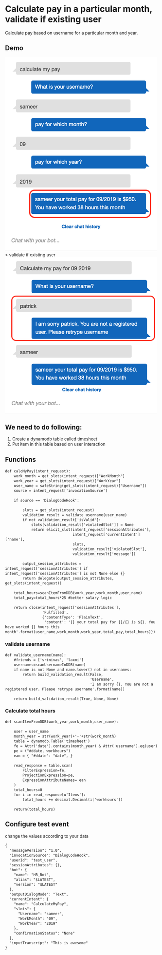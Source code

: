 # Calculate pay in a particular month, validate if existing user
Calculate pay based on username for a particular month and year.

## Demo
<img src="images/usecase4/usecase4.png" alt="usecase4" width="500">
> validate if existing user
<img src="images/usecase4/usecase4userval.png" alt="usecase4" width="500">

## We need to do following:
1.	Create a dynamodb table called timesheet
2.	Put item in this table based on user interaction

## Functions
```
def calcMyPay(intent_request):
    work_month = get_slots(intent_request)["WorkMonth"]
    work_year = get_slots(intent_request)["WorkYear"]
    user_name = safeString(get_slots(intent_request)["Username"])
    source = intent_request['invocationSource']
    
    if source == 'DialogCodeHook':

        slots = get_slots(intent_request)
        validation_result = validate_username(user_name)
        if not validation_result['isValid']:
            slots[validation_result['violatedSlot']] = None
            return elicit_slot(intent_request['sessionAttributes'],
                               intent_request['currentIntent']['name'],
                               slots,
                               validation_result['violatedSlot'],
                               validation_result['message'])
        
        output_session_attributes = intent_request['sessionAttributes'] if intent_request['sessionAttributes'] is not None else {}
        return delegate(output_session_attributes, get_slots(intent_request))

    total_hours=scanItemFromDDB(work_year,work_month,user_name)
    total_pay=total_hours*25 #better salary logic
    
    return close(intent_request['sessionAttributes'],
                 'Fulfilled',
                 {'contentType': 'PlainText',
                  'content': '{} your total pay for {}/{} is ${}. You have worked {} hours this month'.format(user_name,work_month,work_year,total_pay,total_hours)})

```
### validate username
```
def validate_username(name):
    #friends = ['srinivas', 'laxmi']
    usernames=scanUsernameInDDB(name)
    if name is not None and name.lower() not in usernames:
        return build_validation_result(False,
                                       'Username',
                                       'I am sorry {}. You are not a registered user. Please retrype username'.format(name))
    
    return build_validation_result(True, None, None)
```
### Calculate total hours
```
def scanItemFromDDB(work_year,work_month,user_name):

    user = user_name
    month_year = str(work_year)+'-'+str(work_month)
    table = dynamodb.Table('timesheet')
    fe = Attr('date').contains(month_year) & Attr('username').eq(user)
    pe = ("#ddate, workhours")
    ean = { "#ddate": "date", }
    
    read_response = table.scan(
        FilterExpression=fe,
        ProjectionExpression=pe,
        ExpressionAttributeNames= ean
    )
    total_hours=0
    for i in read_response[u'Items']:
        total_hours += decimal.Decimal(i['workhours'])
    
    return(total_hours)
```
## Configure test event
change the values according to your data
```
{
  "messageVersion": "1.0",
  "invocationSource": "DialogCodeHook",
  "userId": "test_user",
  "sessionAttributes": {},
  "bot": {
    "name": "HR_Bot",
    "alias": "$LATEST",
    "version": "$LATEST"
  },
  "outputDialogMode": "Text",
  "currentIntent": {
    "name": "CalculateMyPay",
    "slots": {
      "Username": "sameer",
      "WorkMonth": "09",
      "WorkYear": "2019"
    },
    "confirmationStatus": "None"
  },
  "inputTranscript": "This is awesome"
}
```